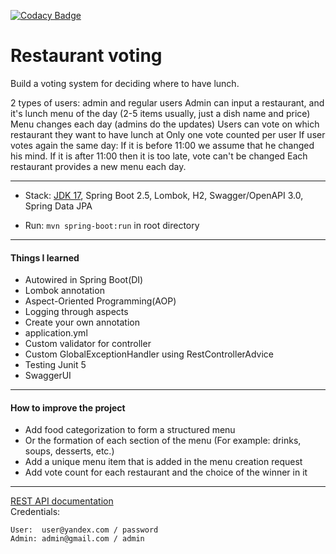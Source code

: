 [![Codacy Badge](https://app.codacy.com/project/badge/Grade/c567df7d3f9f4ff3a4c7f185f59600b4)](https://www.codacy.com/gh/ILYCH404/RestorantVoting/dashboard?utm_source=github.com&amp;utm_medium=referral&amp;utm_content=ILYCH404/RestorantVoting&amp;utm_campaign=Badge_Grade)

Restaurant voting
===============================

Build a voting system for deciding where to have lunch.

2 types of users: admin and regular users
Admin can input a restaurant, and it's lunch menu of the day (2-5 items usually, just a dish name and price)
Menu changes each day (admins do the updates)
Users can vote on which restaurant they want to have lunch at
Only one vote counted per user
If user votes again the same day:
If it is before 11:00 we assume that he changed his mind.
If it is after 11:00 then it is too late, vote can't be changed
Each restaurant provides a new menu each day.

-------------------------------------------------------------

- Stack: [JDK 17](http://jdk.java.net/17/), Spring Boot 2.5, Lombok, H2, Swagger/OpenAPI 3.0, Spring Data JPA

- Run: `mvn spring-boot:run` in root directory

-----------------------------------------------------

#### Things I learned

- Autowired in Spring Boot(DI)
- Lombok annotation
- Aspect-Oriented Programming(AOP)
- Logging through aspects
- Create your own annotation
- application.yml
- Custom validator for controller
- Custom GlobalExceptionHandler using RestControllerAdvice
- Testing Junit 5
- SwaggerUI

-----------------------------------------------------

#### How to improve the project

- Add food categorization to form a structured menu
- Or the formation of each section of the menu (For example: drinks, soups, desserts, etc.)
- Add a unique menu item that is added in the menu creation request
- Add vote count for each restaurant and the choice of the winner in it

-----------------------------------------------------

[REST API documentation](http://localhost:8080/swagger-ui.html)  
Credentials:

```
User:  user@yandex.com / password
Admin: admin@gmail.com / admin
```